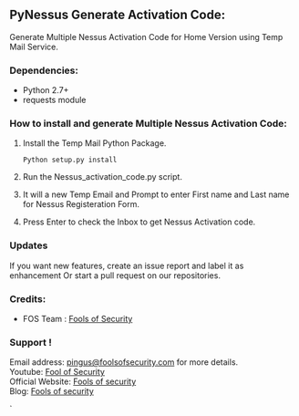 ## PyNessus Generate Activation Code:
 Generate Multiple Nessus Activation Code for Home Version using Temp Mail Service.

### Dependencies:
* Python 2.7+
* requests module

### How to install and generate Multiple Nessus Activation Code:
1. Install the Temp Mail Python Package.<br>

   ``Python setup.py install``
2. Run the Nessus_activation_code.py script.

3. It will a new Temp Email and Prompt to enter First name and Last name for Nessus Registeration Form.

4. Press Enter to check the Inbox to get Nessus Activation code.
   
### Updates
If you want new features, create an issue report and label it as enhancement Or start a pull request on our repositories.


### Credits:
* FOS Team : [Fools of Security](https://www.youtube.com/channel/UCEBHO0kD1WFvIhf9wBCU-VQ)

### Support !
 Email address: pingus@foolsofsecurity.com for more details. <br>
 Youtube: [Fool of Security](https://www.youtube.com/channel/UCEBHO0kD1WFvIhf9wBCU-VQ) <br>
 Official Website: [Fools of security](http://foolsofsecurity.com/) <br>
 Blog: [Fools of security](https://fosecurity.blogspot.com) 







`
